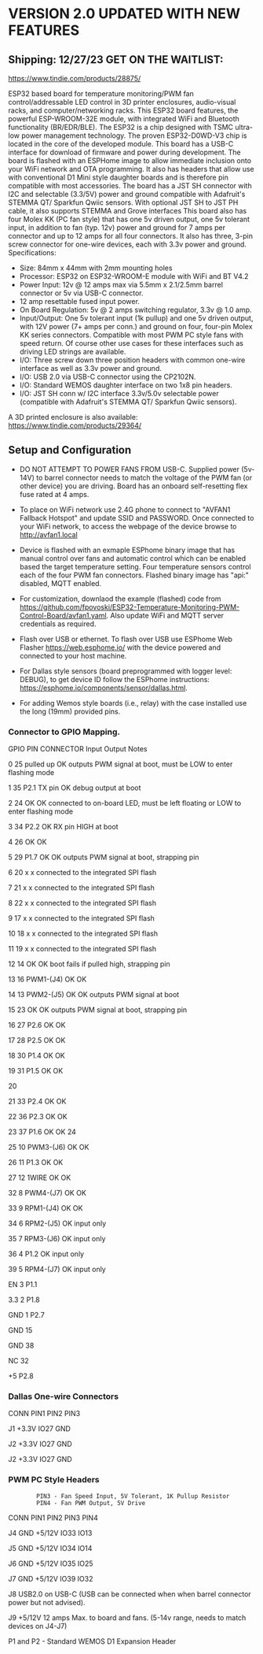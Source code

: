 # VERSION 2.0 UPDATED WITH NEW FEATURES 
## Shipping: 12/27/23 GET ON THE WAITLIST:
https://www.tindie.com/products/28875/

ESP32 based board for temperature monitoring/PWM fan control/addressable LED control in 3D printer enclosures, audio-visual racks, and computer/networking racks. This ESP32 board features, the powerful ESP-WROOM-32E module, with integrated WiFi and Bluetooth functionality (BR/EDR/BLE). The ESP32 is a chip designed with TSMC ultra-low power management technology. The proven ESP32-D0WD-V3 chip is located in the core of the developed module. This board has a USB-C interface for download of firmware and power during development. The board is flashed with an ESPHome image to allow immediate inclusion onto your WiFi network and OTA programming. It also has headers that allow use with conventional D1 Mini style daughter boards and is therefore pin compatible with most accessories. The board has a JST SH connector with I2C and selectable (3.3/5V) power and ground compatible with Adafruit's STEMMA QT/ Sparkfun Qwiic sensors. With optional JST SH to JST PH cable, it also supports STEMMA and Grove interfaces This board also has four Molex KK (PC fan style) that has one 5v driven output, one 5v tolerant input, in addition to fan (typ. 12v) power and ground for 7 amps per connector and up to 12 amps for all four connectors. It also has three, 3-pin screw connector for one-wire devices, each with 3.3v power and ground. Specifications:

* Size: 84mm x 44mm with 2mm mounting holes
* Processor: ESP32 on ESP32-WROOM-E module with WiFi and BT V4.2
* Power Input: 12v @ 12 amps max via 5.5mm x 2.1/2.5mm barrel connector or 5v via USB-C connector.
* 12 amp resettable fused input power.
* On Board Regulation: 5v @ 2 amps switching regulator, 3.3v @ 1.0 amp.
* Input/Output: One 5v tolerant input (1k pullup) and one 5v driven output, with 12V power (7+ amps per conn.) and ground on four, four-pin Molex KK series connectors. Compatible with most PWM PC style fans with speed return. Of course other use cases for these interfaces such as driving LED strings are available.
* I/O: Three screw down three position headers with common one-wire interface as well as 3.3v power and ground.
* I/O: USB 2.0 via USB-C connector using the CP2102N.
* I/O: Standard WEMOS daughter interface on two 1x8 pin headers.
* I/O: JST SH conn w/ I2C interface 3.3v/5.0v selectable power (compatible with Adafruit's STEMMA QT/ Sparkfun Qwiic sensors).

A 3D printed enclosure is also available: https://www.tindie.com/products/29364/

## Setup and Configuration

* DO NOT ATTEMPT TO POWER FANS FROM USB-C. Supplied power (5v-14V) to barrel connector
needs to match the voltage of the PWM fan (or other device) you are driving. Board has an onboard
self-resetting flex fuse rated at 4 amps.

* To place on WiFi network use 2.4G phone to connect to "AVFAN1 Fallback Hotspot" and
update SSID and PASSWORD. Once connected to your WiFi network, to access the webpage of
the device browse to http://avfan1.local

* Device is flashed with an exmaple ESPhome binary image that has manual control over fans 
and automatic control which can be enabled based the target temperature setting.  Four temperature
sensors control each of the four PWM fan connectors.
Flashed binary image  has "api:" disabled, MQTT enabled.

* For customization, downlaod the example (flashed) code from 
https://github.com/fpovoski/ESP32-Temperature-Monitoring-PWM-Control-Board/avfan1.yaml.
Also update WiFi and MQTT server credentials as required.

* Flash over USB or ethernet. To flash over USB use ESPhome Web Flasher https://web.esphome.io/
with the device powered and connected to your host machine.

* For Dallas style sensors (board preprogrammed with logger level: DEBUG), to get device ID follow
the ESPhome instructions: https://esphome.io/components/sensor/dallas.html.

* For adding Wemos style boards (i.e., relay) with the case installed  use the long (19mm) provided pins.

### Connector to GPIO Mapping.

GPIO	PIN	CONNECTOR		Input	Output	Notes

0	25			pulled up	OK	outputs PWM signal at boot,
						 must be LOW to enter flashing mode
       
1	35	P2.1		TX pin	OK	debug output at boot

2	24			OK	OK	connected to on-board LED, must be left
						 floating or LOW to enter flashing mode
       
3	34	P2.2		OK	RX pin	HIGH at boot

4	26			OK	OK

5	29	P1.7		OK	OK	outputs PWM signal at boot, strapping pin

6	20			x	x	connected to the integrated SPI flash

7	21			x	x	connected to the integrated SPI flash

8	22			x	x	connected to the integrated SPI flash

9	17			x	x	connected to the integrated SPI flash

10	18			x	x	connected to the integrated SPI flash

11	19			x	x	connected to the integrated SPI flash

12	14			OK	OK	boot fails if pulled high, strapping pin

13	16	PWM1-(J4)	OK	OK

14	13	PWM2-(J5)	OK	OK	outputs PWM signal at boot

15	23			OK	OK	outputs PWM signal at boot, strapping pin

16	27	P2.6		OK	OK

17	28	P2.5		OK	OK

18	30	P1.4		OK	OK

19	31	P1.5		OK	OK

20

21	33	P2.4		OK	OK

22	36	P2.3		OK	OK

23	37	P1.6		OK	OK
24

25	10	PWM3-(J6)	OK	OK

26	11	P1.3		OK	OK

27	12	1WIRE		OK	OK

32	8	PWM4-(J7)	OK	OK

33	9	RPM1-(J4)	OK	OK

34	6	RPM2-(J5)	OK		input only

35	7	RPM3-(J6)	OK		input only

36	4	P1.2		OK		input only

39	5	RPM4-(J7)	OK		input only

EN	3	P1.1

3.3	2	P1.8

GND	1	P2.7

GND	15

GND	38

NC	32

+5		P2.8


### Dallas One-wire Connectors
CONN	PIN1	PIN2	PIN3

J1	+3.3V	IO27	GND

J2	+3.3V	IO27	GND

J2	+3.3V	IO27	GND


### PWM PC Style Headers
			PIN3 - Fan Speed Input, 5V Tolerant, 1K Pullup Resistor
			PIN4 - Fan PWM Output, 5V Drive
			
CONN	PIN1	PIN2	PIN3	PIN4

J4	GND	+5/12V	IO33	IO13

J5	GND	+5/12V	IO34	IO14

J6	GND	+5/12V	IO35	IO25

J7	GND	+5/12V	IO39	IO32


J8 	USB2.0 on USB-C (USB can be connected when when barrel connector power  but not advised).

J9	+5/12V 	12 amps Max. to board and fans. (5-14v range, needs to match devices on J4-J7)


P1 and P2  - Standard WEMOS D1 Expansion Header
